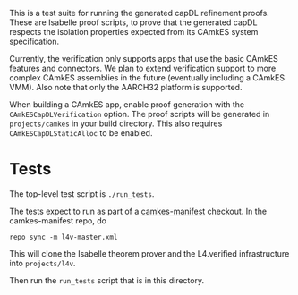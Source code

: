 <!--
     Copyright 2018, Data61
     Commonwealth Scientific and Industrial Research Organisation (CSIRO)
     ABN 41 687 119 230.

     This software may be distributed and modified according to the terms of
     the BSD 2-Clause license. Note that NO WARRANTY is provided.
     See "LICENSE_BSD2.txt" for details.

     @TAG(DATA61_BSD)
-->

This is a test suite for running the generated capDL refinement proofs.
These are Isabelle proof scripts, to prove that the generated capDL
respects the isolation properties expected from its CAmkES system
specification.

Currently, the verification only supports apps that use the basic
CAmkES features and connectors.
We plan to extend verification support to more complex CAmkES
assemblies in the future (eventually including a CAmkES VMM).
Also note that only the AARCH32 platform is supported.

When building a CAmkES app, enable proof generation with the
`CAmkESCapDLVerification` option. The proof scripts will be
generated in `projects/camkes` in your build directory. This also
requires `CAmkESCapDLStaticAlloc` to be enabled.

# Tests
The top-level test script is `./run_tests`.

The tests expect to run as part of a
[camkes-manifest](https://github.com/seL4/camkes-manifest) checkout.
In the camkes-manifest repo, do

```
repo sync -m l4v-master.xml
```

This will clone the Isabelle theorem prover and the L4.verified
infrastructure into `projects/l4v`.

Then run the `run_tests` script that is in this directory.

